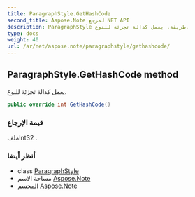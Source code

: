 ```yaml
---
title: ParagraphStyle.GetHashCode
second_title: Aspose.Note لمرجع NET API
description: ParagraphStyle طريقة. يعمل كدالة تجزئة للنوع.
type: docs
weight: 40
url: /ar/net/aspose.note/paragraphstyle/gethashcode/
---
```

## ParagraphStyle.GetHashCode method

يعمل كدالة تجزئة للنوع.

```csharp
public override int GetHashCode()
```

### قيمة الإرجاع

ملفInt32 .

### أنظر أيضا

* class [ParagraphStyle](../)
* مساحة الاسم [Aspose.Note](../../paragraphstyle/)
* المجسم [Aspose.Note](../../../)


